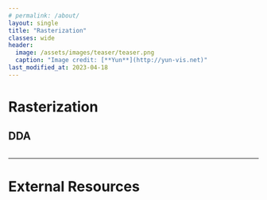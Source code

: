 ```yaml
---
# permalink: /about/
layout: single
title: "Rasterization"
classes: wide
header:
  image: /assets/images/teaser/teaser.png
  caption: "Image credit: [**Yun**](http://yun-vis.net)"
last_modified_at: 2023-04-18
---
```


# Rasterization

## DDA

```csharp
```

---
# External Resources
